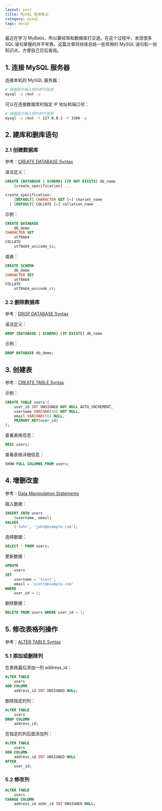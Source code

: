 ```yaml
---
layout: post
title: MySQL 使用笔记
category: mysql
tags: mysql
---
```


最近在学习 MyBatis，所以要经常和数据库打交道。在这个过程中，发现很多 SQL 语句掌握的并不牢靠。这篇文章将持续总结一些常用的 MySQL 语句和一些知识点，方便自己日后查阅。

<!--more-->

## 1. 连接 MySQL 服务器

连接本机的 MySQL 服务器：

```bash
# 根据提示输入密码即可登录
mysql -u root -p
```

可以在连接数据库时指定 IP 地址和端口号：

```bash
# 根据提示输入密码即可登录
mysql -u root -h 127.0.0.1 -P 3306 -p
```

## 2. 建库和删库语句

### 2.1 创建数据库

参考：[CREATE DATABASE Syntax](https://dev.mysql.com/doc/refman/5.7/en/create-database.html)

语法定义：

```sql
CREATE {DATABASE | SCHEMA} [IF NOT EXISTS] db_name
    [create_specification] ...

create_specification:
    [DEFAULT] CHARACTER SET [=] charset_name
  | [DEFAULT] COLLATE [=] collation_name
```

示例：

```sql
CREATE DATABASE
    db_demo
CHARACTER SET
    utf8mb4
COLLATE
    utf8mb4_unicode_ci;
```

或者：

```sql
CREATE SCHEMA
    db_demo
CHARACTER SET
    utf8mb4
COLLATE
    utf8mb4_unicode_ci;
```

### 2.2 删除数据库

参考：[DROP DATABASE Syntax](https://dev.mysql.com/doc/refman/5.7/en/drop-database.html)

语法定义：

```sql
DROP {DATABASE | SCHEMA} [IF EXISTS] db_name
```

示例：

```sql
DROP DATABASE db_demo;
```

## 3. 创建表

参考：[CREATE TABLE Syntax](https://dev.mysql.com/doc/refman/5.7/en/create-table.html)

示例：

```sql
CREATE TABLE users (
    user_id INT UNSIGNED NOT NULL AUTO_INCREMENT,
    username VARCHAR(50) NOT NULL,
    email VARCHAR(50) NULL,
    PRIMARY KEY(user_id)
);
```

查看表格信息：

```sql
DESC users;
```

查看表格详细信息：

```sql
SHOW FULL COLUMNS FROM users;
```

## 4. 增删改查

参考：[Data Manipulation Statements](https://dev.mysql.com/doc/refman/5.7/en/sql-syntax-data-manipulation.html)

插入数据：

```sql
INSERT INTO users
    (username, email)
VALUES
    ('John', 'john@example.com');
```

选择数据：

```sql
SELECT * FROM users;
```

更新数据：

```sql
UPDATE
    users
SET
    username = 'Scott',
    email = 'scott@example.com'
WHERE
    user_id = 1;
```

删除数据：

```sql
DELETE FROM users WHERE user_id = 1;
```

## 5. 修改表格列操作

参考：[ALTER TABLE Syntax](https://dev.mysql.com/doc/refman/5.7/en/alter-table.html)

### 5.1 添加或删除列

在表格最后添加一列 address_id：

```sql
ALTER TABLE
    users
ADD COLUMN
    address_id INT UNSIGNED NULL;
```

删除指定的列：

```sql
ALTER TABLE
    users
DROP COLUMN
    address_id;
```

在指定的列后面添加列：

```sql
ALTER TABLE
    users
ADD COLUMN
    address_id INT UNSIGNED NULL
AFTER
    user_id;
```

### 5.2 修改列

```sql
ALTER TABLE
    users
CHANGE COLUMN
    address_id addr_id INT UNSIGNED NULL;
```

